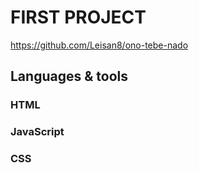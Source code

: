 # FIRST PROJECT 

https://github.com/Leisan8/ono-tebe-nado

## Languages & tools

### HTML

### JavaScript

### CSS
